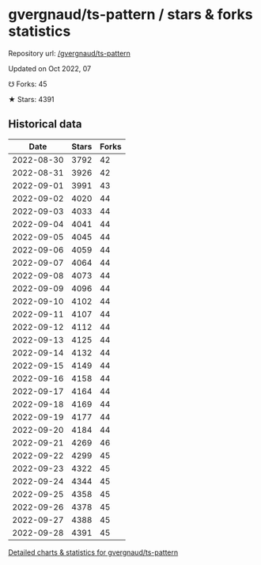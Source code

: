 # gvergnaud/ts-pattern / stars & forks statistics

Repository url: [/gvergnaud/ts-pattern](https://github.com/gvergnaud/ts-pattern)

Updated on Oct 2022, 07

☋ Forks: 45

★ Stars: 4391

## Historical data
| Date | Stars | Forks |
|------|-------|-------|
| 2022-08-30 | 3792 | 42 | 
| 2022-08-31 | 3926 | 42 | 
| 2022-09-01 | 3991 | 43 | 
| 2022-09-02 | 4020 | 44 | 
| 2022-09-03 | 4033 | 44 | 
| 2022-09-04 | 4041 | 44 | 
| 2022-09-05 | 4045 | 44 | 
| 2022-09-06 | 4059 | 44 | 
| 2022-09-07 | 4064 | 44 | 
| 2022-09-08 | 4073 | 44 | 
| 2022-09-09 | 4096 | 44 | 
| 2022-09-10 | 4102 | 44 | 
| 2022-09-11 | 4107 | 44 | 
| 2022-09-12 | 4112 | 44 | 
| 2022-09-13 | 4125 | 44 | 
| 2022-09-14 | 4132 | 44 | 
| 2022-09-15 | 4149 | 44 | 
| 2022-09-16 | 4158 | 44 | 
| 2022-09-17 | 4164 | 44 | 
| 2022-09-18 | 4169 | 44 | 
| 2022-09-19 | 4177 | 44 | 
| 2022-09-20 | 4184 | 44 | 
| 2022-09-21 | 4269 | 46 | 
| 2022-09-22 | 4299 | 45 | 
| 2022-09-23 | 4322 | 45 | 
| 2022-09-24 | 4344 | 45 | 
| 2022-09-25 | 4358 | 45 | 
| 2022-09-26 | 4378 | 45 | 
| 2022-09-27 | 4388 | 45 | 
| 2022-09-28 | 4391 | 45 | 


[Detailed charts & statistics for gvergnaud/ts-pattern](https://reviewgithub.com/rep/gvergnaud/ts-pattern)
